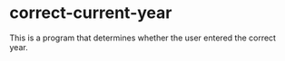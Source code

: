 # correct-current-year
This is a program that determines whether the user entered the correct year.
